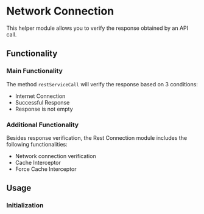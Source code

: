 # Network Connection

This helper module allows you to verify the response obtained by an API call.
## Functionality 

### Main Functionality
The method `restServiceCall` will verify the response based on 3 conditions:
- Internet Connection
- Successful Response
- Response is not empty
### Additional Functionality
Besides response verification, the Rest Connection module includes the following functionalities:
- Network connection verification
- Cache Interceptor
- Force Cache Interceptor

## Usage
### Initialization
